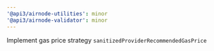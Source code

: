 ```yaml
---
'@api3/airnode-utilities': minor
'@api3/airnode-validator': minor
---
```


Implement gas price strategy `sanitizedProviderRecommendedGasPrice`
